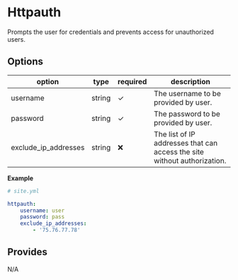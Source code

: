 # Httpauth
Prompts the user for credentials and prevents access for unauthorized users.

## Options
option                 | type   | required | description
-----------------------|--------|----------|------------
username               | string | ✓        | The username to be provided by user.
password               | string | ✓        | The password to be provided by user.
exclude_ip_addresses   | string | ❌       | The list of IP addresses that can access the site without authorization.

**Example**
```yaml
# site.yml

httpauth:
    username: user
    password: pass
    exclude_ip_addresses:
        - '75.76.77.78'
```

## Provides
N/A
